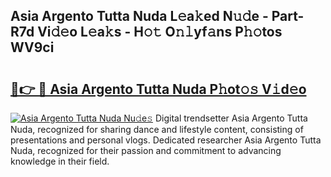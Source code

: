 ## Asia Argento Tutta Nuda L𝚎a𝚔ed N𝚞𝚍e - Part-R7d Vi𝚍𝚎o L𝚎a𝚔s - H𝚘𝚝 O𝚗𝚕yf𝚊ns P𝚑𝚘tos WV9ci

# <h2><a href="http://kf7lb2.oniu.top/?m=Asia+Argento+Tutta+Nuda">🔗👉 🔴 Asia Argento Tutta Nuda P𝚑ot𝚘𝚜 V𝚒d𝚎o</a></h2>

[![Asia Argento Tutta Nuda Nu𝚍e𝚜](https://i.imgur.com/0qMVB7G.gif)](http://kf7lb2.oniu.top/?m=Asia+Argento+Tutta+Nuda)
Digital trendsetter Asia Argento Tutta Nuda, recognized for sharing dance and lifestyle content, consisting of presentations and personal vlogs. Dedicated researcher Asia Argento Tutta Nuda, recognized for their passion and commitment to advancing knowledge in their field.  
